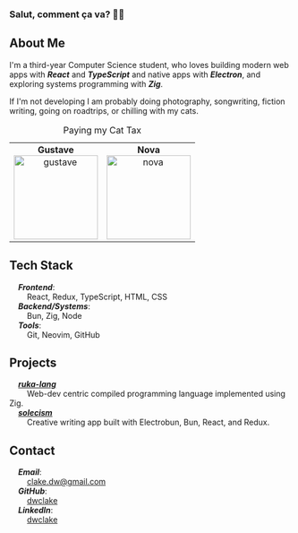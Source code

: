 ### Salut, comment ça va? 🙋‍♂️

## About Me

I'm a third-year Computer Science student, who loves building modern web apps with ***React*** and ***TypeScript*** and native apps with ***Electron***, and exploring systems programming with ***Zig***.

If I'm not developing I am probably doing photography, songwriting, fiction writing, going on roadtrips, or chilling with my cats.

<table>
  <caption>Paying my Cat Tax</caption>
  <tr>
    <td align="center">
      <strong>Gustave</strong><br>
      <img src="./images/gustave.png" alt="gustave" width="150" height="150"/>
    </td>
    <td align="center">
      <strong>Nova</strong><br>
      <img src="./images/nova.png" alt="nova" width="150" height="150"/>
    </td>
  </tr>
</table>

## Tech Stack

&nbsp;&nbsp;&nbsp;&nbsp;***Frontend***:  
&nbsp;&nbsp;&nbsp;&nbsp;&nbsp;&nbsp;&nbsp;&nbsp;React, Redux, TypeScript, HTML, CSS  
&nbsp;&nbsp;&nbsp;&nbsp;***Backend/Systems***:  
&nbsp;&nbsp;&nbsp;&nbsp;&nbsp;&nbsp;&nbsp;&nbsp;Bun, Zig, Node  
&nbsp;&nbsp;&nbsp;&nbsp;***Tools***:  
&nbsp;&nbsp;&nbsp;&nbsp;&nbsp;&nbsp;&nbsp;&nbsp;Git, Neovim, GitHub  

## Projects

&nbsp;&nbsp;&nbsp;&nbsp;***[ruka-lang](https://github.com/ruka-lang)***    
&nbsp;&nbsp;&nbsp;&nbsp;&nbsp;&nbsp;&nbsp;&nbsp;Web-dev centric compiled programming language implemented using Zig.  
&nbsp;&nbsp;&nbsp;&nbsp;***[solecism](https://github.com/dwclake/solecism.app)***  
&nbsp;&nbsp;&nbsp;&nbsp;&nbsp;&nbsp;&nbsp;&nbsp;Creative writing app built with Electrobun, Bun, React, and Redux.
  
## Contact

&nbsp;&nbsp;&nbsp;&nbsp;***Email***:  
&nbsp;&nbsp;&nbsp;&nbsp;&nbsp;&nbsp;&nbsp;&nbsp;clake.dw@gmail.com   
&nbsp;&nbsp;&nbsp;&nbsp;***GitHub***:  
&nbsp;&nbsp;&nbsp;&nbsp;&nbsp;&nbsp;&nbsp;&nbsp;[dwclake](https://github.com/dwclake)   
&nbsp;&nbsp;&nbsp;&nbsp;***LinkedIn***:  
&nbsp;&nbsp;&nbsp;&nbsp;&nbsp;&nbsp;&nbsp;&nbsp;[dwclake](https://www.linkedin.com/in/dwclake/)  
